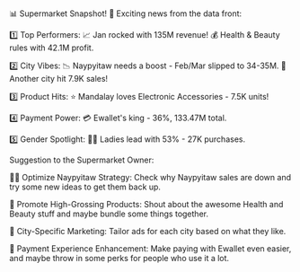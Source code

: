 📊 Supermarket Snapshot! 🚀 Exciting news from the data front:

  1️⃣ Top Performers:
    📈 Jan rocked with 135M revenue!
    💰 Health & Beauty rules with 42.1M profit.

  2️⃣ City Vibes:
    📉 Naypyitaw needs a boost - Feb/Mar slipped to 34-35M.
    🚀 Another city hit 7.9K sales!

  3️⃣ Product Hits:
    ⭐️ Mandalay loves Electronic Accessories - 7.5K units!

  4️⃣ Payment Power:
    💳 Ewallet's king - 36%, 133.47M total.

  5️⃣ Gender Spotlight:
    👩‍🦰 Ladies lead with 53% - 27K purchases.

Suggestion to the Supermarket Owner:

  🕵️‍♂️ Optimize Naypyitaw Strategy: Check why Naypyitaw sales are down and try some new ideas to get them back up.

  🚀 Promote High-Grossing Products: Shout about the awesome Health and Beauty stuff and maybe bundle some things together.

  🎯 City-Specific Marketing: Tailor ads for each city based on what they like.

💼 Payment Experience Enhancement: Make paying with Ewallet even easier, and maybe throw in some perks for people who use it a lot.
